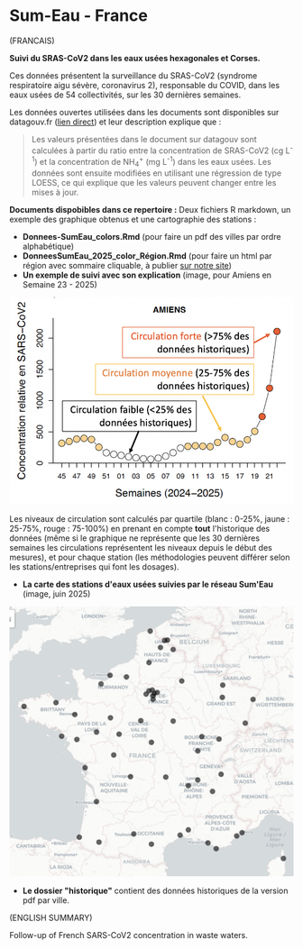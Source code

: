 # Sum-Eau - France
(FRANCAIS)

**Suivi du SRAS-CoV2 dans les eaux usées hexagonales et Corses.**

Ces données présentent la surveillance du SRAS-CoV2 (syndrome respiratoire aigu sévère, coronavirus 2), responsable du COVID, dans les eaux usées de 54 collectivités, sur les 30 dernières semaines.

Les données ouvertes utilisées dans les documents sont disponibles sur datagouv.fr ([lien direct](https://www.data.gouv.fr/fr/datasets/surveillance-du-sars-cov-2-dans-les-eaux-usees-sumeau/)) et leur description explique que :

> Les valeurs présentées dans le document sur datagouv sont calculées à partir du ratio entre la concentration de SRAS-CoV2 (cg L<sup>-1</sup>) et la concentration de NH<sub>4</sub><sup>+</sup> (mg L<sup>-1</sup>) dans les eaux usées. Les données sont ensuite modifiées en utilisant une régression de type LOESS, ce qui explique que les valeurs peuvent changer entre les mises à jour.


**Documents dispobibles dans ce repertoire :**
Deux fichiers R markdown, un exemple des graphique obtenus et une cartographie des stations :
- **Donnees-SumEau_colors.Rmd** (pour faire un pdf des villes par ordre alphabétique)
- **DonneesSumEau_2025_color_Région.Rmd** (pour faire un html par région avec sommaire cliquable, à publier [sur notre site](https://associationarra.wordpress.com/suivi-regional-sumeau/))
- **Un exemple de suivi avec son explication** (image, pour Amiens en Semaine 23 - 2025)

![Suivi Sum'Eau à Amiens](Explications-SumEau.png)

Les niveaux de circulation sont calculés par quartile (blanc : 0-25%, jaune : 25-75%, rouge : 75-100%) en prenant en compte **tout** l'historique des données (même si le graphique ne représente que les 30 dernières semaines les circulations représentent les niveaux depuis le début des mesures), et pour chaque station (les méthodologies peuvent différer selon les stations/entreprises qui font les dosages). 

- **La carte des stations d'eaux usées suivies par le réseau Sum'Eau** (image, juin 2025)

![Carte des stations d'eau usées suivies avec Sum'Eau](mapSumEau.png)

- **Le dossier "historique"** contient des données historiques de la version pdf par ville.


(ENGLISH SUMMARY) 

Follow-up of French SARS-CoV2 concentration in waste waters.
